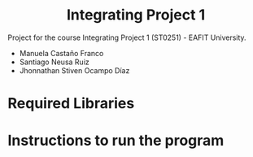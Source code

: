 <h1 align="center">Integrating Project 1</h1>

Project for the course Integrating Project 1 (ST0251) - EAFIT University.

- Manuela Castaño Franco
- Santiago Neusa Ruiz
- Jhonnathan Stiven Ocampo Díaz


# Required Libraries 
# Instructions to run the program
